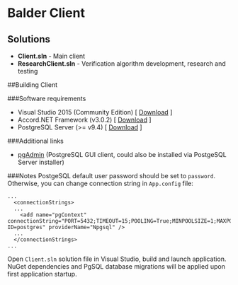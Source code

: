 # Balder Client

## Solutions
* **Client.sln** - Main client
* **ResearchClient.sln** - Verification algorithm development, research and testing

##Building Client

###Software requirements
- Visual Studio 2015 (Community Edition) [ [Download](https://go.microsoft.com/fwlink/?LinkId=532606&clcid=0x409) ]
- Accord.NET Framework (v3.0.2) [ [Download](https://github.com/accord-net/framework/releases/download/v3.0.0/Accord.NET-3.0.2-installer.exe) ]
- PostgreSQL Server (>= v9.4) [ [Download](http://www.enterprisedb.com/postgresql-944-installers-win64?ls=Crossover&type=Crossover) ]

###Additional links
- [pgAdmin](http://www.pgadmin.org/index.php) (PostgreSQL GUI client, could also be installed via PostgeSQL Server installer)

###Notes
PostgeSQL default user password should be set to `password`. Otherwise, you can change connection string in `App.config` file:

```
...
  <connectionStrings>
  ...
    <add name="pgContext" connectionString="PORT=5432;TIMEOUT=15;POOLING=True;MINPOOLSIZE=1;MAXPOOLSIZE=20;COMMANDTIMEOUT=20;COMPATIBLE=2.2.5.0;DATABASE=balder;HOST=localhost;PASSWORD=password;USER ID=postgres" providerName="Npgsql" />
  ...
  </connectionStrings>
...
```

Open `Client.sln` solution file in Visual Studio, build and launch application. NuGet dependencies and PgSQL database migrations will be applied upon first application startup.
